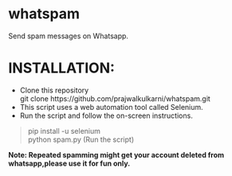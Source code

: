 # whatspam

Send spam messages on Whatsapp.

# INSTALLATION:
<ul>
  <li>Clone this repository <br>
    git clone https://github.com/prajwalkulkarni/whatspam.git </li>
  
   <li>This script uses a web automation tool called Selenium.
    </li>
  
  
  
   <li>Run the script and follow the on-screen instructions.</li>
  </ul>
 
 >pip install -u selenium
 ><br>
 >python spam.py (Run the script)
   
   <b> Note: Repeated spamming might get your account deleted from whatsapp,please use it for fun only.</b>
   
    
